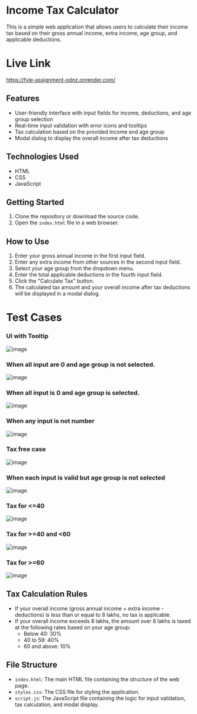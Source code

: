 # Income Tax Calculator

This is a simple web application that allows users to calculate their income tax based on their gross annual income, extra income, age group, and applicable deductions.
# Live Link
https://fyle-assignment-odnz.onrender.com/

## Features

- User-friendly interface with input fields for income, deductions, and age group selection
- Real-time input validation with error icons and tooltips
- Tax calculation based on the provided income and age group
- Modal dialog to display the overall income after tax deductions

## Technologies Used

- HTML
- CSS
- JavaScript

## Getting Started

1. Clone the repository or download the source code.
2. Open the `index.html` file in a web browser.

## How to Use

1. Enter your gross annual income in the first input field.
2. Enter any extra income from other sources in the second input field.
3. Select your age group from the dropdown menu.
4. Enter the total applicable deductions in the fourth input field.
5. Click the "Calculate Tax" button.
6. The calculated tax amount and your overall income after tax deductions will be displayed in a modal dialog.

# Test Cases
### UI with Tooltip
![image](https://github.com/SwastikKasera/Fyle_Assignment/assets/133042995/d7cd315f-17b2-4868-ad1f-8a2eb1f93f4e)

### When all input are 0 and age group is not selected.
![image](https://github.com/SwastikKasera/Fyle_Assignment/assets/133042995/573a221e-5cb7-4c7b-8b10-b14ac749b8bb)

### When all input is 0 and age group is selected.
![image](https://github.com/SwastikKasera/Fyle_Assignment/assets/133042995/86c48042-a441-4c73-908e-901ef1e0cec2)

### When any input is not number
![image](https://github.com/SwastikKasera/Fyle_Assignment/assets/133042995/f84fedba-d857-4ce7-8006-1cccb66548a8)

### Tax free case
![image](https://github.com/SwastikKasera/Fyle_Assignment/assets/133042995/835b8527-8b5b-496c-9b6c-b0993e88e3a0)

### When each input is valid but age group is not selected
![image](https://github.com/SwastikKasera/Fyle_Assignment/assets/133042995/fa4cacb8-84b3-46b9-895c-b734cc537542)

### Tax for <=40
![image](https://github.com/SwastikKasera/Fyle_Assignment/assets/133042995/621962d2-b6c2-474d-86f9-0f6fa6144438)

### Tax for >=40 and <60
![image](https://github.com/SwastikKasera/Fyle_Assignment/assets/133042995/1c738001-7bb5-4b53-865e-cb6862c68c4a)

### Tax for >=60
![image](https://github.com/SwastikKasera/Fyle_Assignment/assets/133042995/eb8fe74e-9388-4814-8b6f-369b8810319c)





## Tax Calculation Rules

- If your overall income (gross annual income + extra income - deductions) is less than or equal to 8 lakhs, no tax is applicable.
- If your overall income exceeds 8 lakhs, the amount over 8 lakhs is taxed at the following rates based on your age group:
  - Below 40: 30%
  - 40 to 59: 40%
  - 60 and above: 10%

## File Structure

- `index.html`: The main HTML file containing the structure of the web page.
- `styles.css`: The CSS file for styling the application.
- `script.js`: The JavaScript file containing the logic for input validation, tax calculation, and modal display.
